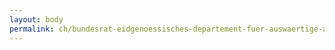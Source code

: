 ```yaml
---
layout: body
permalink: ch/bundesrat-eidgenoessisches-departement-fuer-auswaertige-angelegenheiten-generalsekretariat-eda-beschwerdedienst/
---
```


